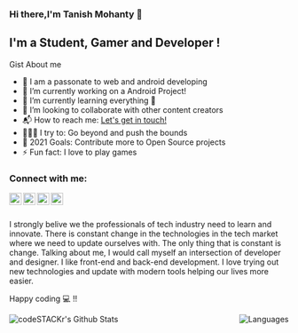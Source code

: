 
### Hi there,I'm Tanish Mohanty  👋

## I'm a Student, Gamer and Developer ! 
Gist About me
- 🎤 I am a passonate to web and android developing
- 🔭 I’m currently working on a Android Project!
- 🌱 I’m currently learning everything 🤣
- 👯 I’m looking to collaborate with other content creators
- 📬 How to reach me: <a href="mailto:tanishmohanty403@gmail.com">Let's get in touch!</a>
- 🧗🏾‍♀️ I try to: Go beyond and push the bounds
- 🥅 2021 Goals: Contribute more to Open Source projects
- ⚡ Fun fact: I love to play games

### Connect with me:

<a href="https://twitter.com/tanishppvvtt?s=09" ><img align="left" alt="tanish | Twitter" width="22px" src="https://cdn.jsdelivr.net/npm/simple-icons@v3/icons/twitter.svg" />
  </a>
  
<a href="https://www.linkedin.com/in/tanish-mohanty-90763b1b2/"><img align="left" alt="tanish | LinkedIn" width="22px" src="https://cdn.jsdelivr.net/npm/simple-icons@v3/icons/linkedin.svg" /></a>

<a href="https://www.instagram.com/tanish.ppvvtt/?igshid=oxjbqef877me"><img align="left" alt="tanish | Instagram" width="22px" src="https://cdn.jsdelivr.net/npm/simple-icons@v3/icons/instagram.svg" /></a>

<a href="https://www.facebook.com/profile.php?id=100005228029011"><img align="left" alt="tanish | Facebook" width="22px" src="https://cdns.iconmonstr.com/wp-content/assets/preview/2017/240/iconmonstr-facebook-6.png" /></a>
<br />
<br />




I strongly belive we the professionals of tech industry need to learn and innovate. There is constant change in the technologies in the tech market where we need to update ourselves with. The only thing that is constant is change. Talking about me, I would call myself an intersection of developer and designer. I like front-end and back-end development. I love trying out new technologies and update with modern tools helping our lives more easier.

Happy coding 💻  !!

<img align="left" alt="codeSTACKr's Github Stats" src="https://github-readme-stats.vercel.app/api?username=tanishpvt&show_icons=true&hide_border=true" />

<img align="right" alt="Languages" src="https://github-readme-stats.vercel.app/api/top-langs/?username=tanishpvt" />

